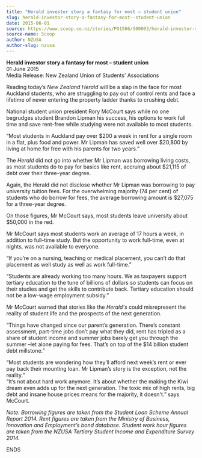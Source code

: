 ```yaml
---
title: "Herald investor story a fantasy for most – student union"
slug: herald-investor-story-a-fantasy-for-most--student-union
date: 2015-06-01
source: https://www.scoop.co.nz/stories/PO1506/S00003/herald-investor-story-a-fantasy-for-most-student-union.htm?from-mobile=bottom-link-01
source-name: Scoop
author: NZUSA
author-slug: nzusa
---
```


<p><strong>Herald investor story a fantasy for most – student
union</strong><br>01 June 2015<br>Media Release: New Zealand
Union of Students’ Associations<p>

<p>Reading today’s
<i>New Zealand Herald</i> will be a slap in the face for
most Auckland students, who are struggling to pay out of
control rents and face a lifetime of never entering the
property ladder thanks to crushing debt.</p>

<p>National student
union president Rory McCourt says while no one begrudges
student Brandon Lipman his success, his options to work full
time and save rent-free while studying were not available to
most students.</p>

<p>“Most students in Auckland pay over $200
a week in rent for a single room in a flat, plus food and
power. Mr Lipman has saved well over $20,800 by living at
home for free with his parents for two years.”</p>

<p>The
<i>Herald</i> did not go into whether Mr Lipman was
borrowing living costs, as most students do to pay for
basics like rent, accruing about $21,115 of debt over their
three-year degree.</p>

<p>Again, the Herald did not disclose
whether Mr Lipman was borrowing to pay university tuition
fees. For the overwhelming majority (74 per cent) of
students who do borrow for fees, the average borrowing
amount is $27,075 for a three-year degree.</p>

<p>On those
figures, Mr McCourt says, most students leave university
about $50,000 in the red.</p>

<p>Mr McCourt says most students
work an average of 17 hours a week, in addition to full-time
study. But the opportunity to work full-time, even at
nights, was not available to everyone.<p>

<p>“If you’re on a
nursing, teaching or medical placement, you can’t do that
placement as well study as well as work
full-time.”</p>

<p>“Students are already working too many
hours. We as taxpayers support tertiary education to the
tune of billions of dollars so students can focus on their
studies and get the skills to contribute back. Tertiary
education should not be a low-wage employment
subsidy.”</p>

<p>Mr McCourt warned that stories like the
<i>Herald's</i> could misrepresent the reality of student
life and the prospects of the next generation.</p>

<p>“Things
have changed since our parent’s generation. There’s
constant assessment, part-time jobs don’t pay what they
did, rent has tripled as a share of student income and
summer jobs barely get you through the summer –let alone
paying for fees. That’s on top of the $14 billion student
debt millstone.”</p>

<p>“Most students are wondering how
they’ll afford next week’s rent or ever pay back their
mounting loan. Mr Lipman’s story is the exception, not the
reality.”<br>“It’s not about hard work anymore. It’s
about whether the making the Kiwi dream even adds up for the
next generation. The toxic mix of high rents, big debt and
insane house prices means for the majority, it doesn't.”
says McCourt.</p>

<p><i>Note: Borrowing figures are taken from
the Student Loan Scheme Annual Report 2014. Rent figures are
taken from the Ministry of Business, Innovation and
Employment’s bond database. Student work hour figures are
taken from the NZUSA Tertiary Student Income and Expenditure
Survey 2014.</i><i></i></p>

<p>ENDS</p>

<p></p>